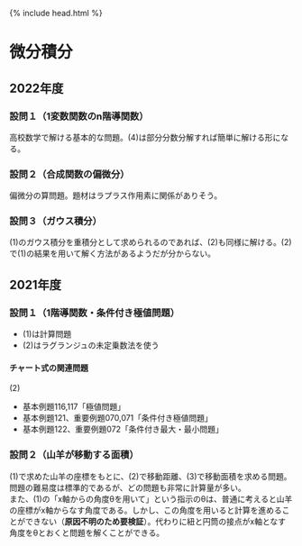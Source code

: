 {% include head.html %}

# 微分積分

## 2022年度
### 設問１（1変数関数のn階導関数）
高校数学で解ける基本的な問題。(4)は部分分数分解すれば簡単に解ける形になる。

### 設問２（合成関数の偏微分）
偏微分の算問題。題材はラプラス作用素に関係がありそう。

### 設問３（ガウス積分）
(1)のガウス積分を重積分として求められるのであれば、(2)も同様に解ける。(2)で(1)の結果を用いて解く方法があるようだが分からない。

## 2021年度
### 設問１（1階導関数・条件付き極値問題）
- (1)は計算問題
- (2)はラグランジュの未定乗数法を使う

#### チャート式の関連問題  
(2)
- 基本例題116,117「極値問題」
- 基本例題121、重要例題070,071「条件付き極値問題」
- 基本例題122、重要例題072「条件付き最大・最小問題」

### 設問２（山羊が移動する面積）
(1)で求めた山羊の座標をもとに、(2)で移動距離、(3)で移動面積を求める問題。問題の難易度は標準的であるが、どの問題も非常に計算量が多い。  
また、(1)の「x軸からの角度θを用いて」という指示のθは、普通に考えると山羊の座標がx軸からなす角度である。しかし、この角度を用いると計算を進めることができない（**原因不明のため要検証**）。代わりに紐と円筒の接点がx軸となす角度をθとおくと問題を解くことができる。
